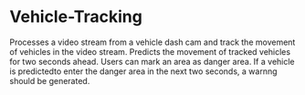 # Vehicle-Tracking
Processes a video stream from a vehicle dash cam and track the movement of vehicles in the video stream. Predicts the movement of tracked vehicles for two seconds ahead. Users can mark an area as danger area. If a vehicle is predictedto enter the danger area in the next two seconds, a warnng should be generated. 
